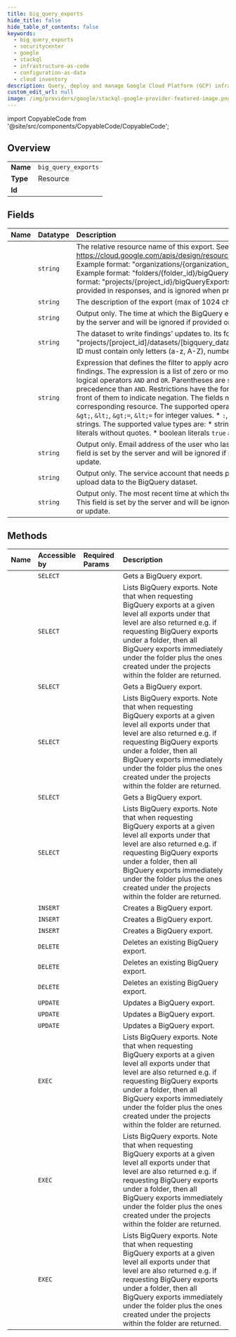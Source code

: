 ```yaml
---
title: big_query_exports
hide_title: false
hide_table_of_contents: false
keywords:
  - big_query_exports
  - securitycenter
  - google    
  - stackql
  - infrastructure-as-code
  - configuration-as-data
  - cloud inventory
description: Query, deploy and manage Google Cloud Platform (GCP) infrastructure and resources using SQL
custom_edit_url: null
image: /img/providers/google/stackql-google-provider-featured-image.png
---
```


import CopyableCode from '@site/src/components/CopyableCode/CopyableCode';




## Overview
<table><tbody>
<tr><td><b>Name</b></td><td><code>big_query_exports</code></td></tr>
<tr><td><b>Type</b></td><td>Resource</td></tr>
<tr><td><b>Id</b></td><td><CopyableCode code="google.securitycenter.big_query_exports" /></td></tr>
</tbody></table>

## Fields
| Name | Datatype | Description |
|:-----|:---------|:------------|
| <CopyableCode code="name" /> | `string` | The relative resource name of this export. See: https://cloud.google.com/apis/design/resource_names#relative_resource_name. Example format: "organizations/&#123;organization_id&#125;/bigQueryExports/&#123;export_id&#125;" Example format: "folders/&#123;folder_id&#125;/bigQueryExports/&#123;export_id&#125;" Example format: "projects/&#123;project_id&#125;/bigQueryExports/&#123;export_id&#125;" This field is provided in responses, and is ignored when provided in create requests. |
| <CopyableCode code="description" /> | `string` | The description of the export (max of 1024 characters). |
| <CopyableCode code="createTime" /> | `string` | Output only. The time at which the BigQuery export was created. This field is set by the server and will be ignored if provided on export on creation. |
| <CopyableCode code="dataset" /> | `string` | The dataset to write findings' updates to. Its format is "projects/[project_id]/datasets/[bigquery_dataset_id]". BigQuery Dataset unique ID must contain only letters (a-z, A-Z), numbers (0-9), or underscores (_). |
| <CopyableCode code="filter" /> | `string` | Expression that defines the filter to apply across create/update events of findings. The expression is a list of zero or more restrictions combined via logical operators `AND` and `OR`. Parentheses are supported, and `OR` has higher precedence than `AND`. Restrictions have the form ` ` and may have a `-` character in front of them to indicate negation. The fields map to those defined in the corresponding resource. The supported operators are: * `=` for all value types. * `&gt;`, `&lt;`, `&gt;=`, `&lt;=` for integer values. * `:`, meaning substring matching, for strings. The supported value types are: * string literals in quotes. * integer literals without quotes. * boolean literals `true` and `false` without quotes. |
| <CopyableCode code="mostRecentEditor" /> | `string` | Output only. Email address of the user who last edited the BigQuery export. This field is set by the server and will be ignored if provided on export creation or update. |
| <CopyableCode code="principal" /> | `string` | Output only. The service account that needs permission to create table and upload data to the BigQuery dataset. |
| <CopyableCode code="updateTime" /> | `string` | Output only. The most recent time at which the BigQuery export was updated. This field is set by the server and will be ignored if provided on export creation or update. |
## Methods
| Name | Accessible by | Required Params | Description |
|:-----|:--------------|:----------------|:------------|
| <CopyableCode code="folders_big_query_exports_get" /> | `SELECT` | <CopyableCode code="bigQueryExportsId, foldersId" /> | Gets a BigQuery export. |
| <CopyableCode code="folders_big_query_exports_list" /> | `SELECT` | <CopyableCode code="foldersId" /> | Lists BigQuery exports. Note that when requesting BigQuery exports at a given level all exports under that level are also returned e.g. if requesting BigQuery exports under a folder, then all BigQuery exports immediately under the folder plus the ones created under the projects within the folder are returned. |
| <CopyableCode code="organizations_big_query_exports_get" /> | `SELECT` | <CopyableCode code="bigQueryExportsId, organizationsId" /> | Gets a BigQuery export. |
| <CopyableCode code="organizations_big_query_exports_list" /> | `SELECT` | <CopyableCode code="organizationsId" /> | Lists BigQuery exports. Note that when requesting BigQuery exports at a given level all exports under that level are also returned e.g. if requesting BigQuery exports under a folder, then all BigQuery exports immediately under the folder plus the ones created under the projects within the folder are returned. |
| <CopyableCode code="projects_big_query_exports_get" /> | `SELECT` | <CopyableCode code="bigQueryExportsId, projectsId" /> | Gets a BigQuery export. |
| <CopyableCode code="projects_big_query_exports_list" /> | `SELECT` | <CopyableCode code="projectsId" /> | Lists BigQuery exports. Note that when requesting BigQuery exports at a given level all exports under that level are also returned e.g. if requesting BigQuery exports under a folder, then all BigQuery exports immediately under the folder plus the ones created under the projects within the folder are returned. |
| <CopyableCode code="folders_big_query_exports_create" /> | `INSERT` | <CopyableCode code="foldersId" /> | Creates a BigQuery export. |
| <CopyableCode code="organizations_big_query_exports_create" /> | `INSERT` | <CopyableCode code="organizationsId" /> | Creates a BigQuery export. |
| <CopyableCode code="projects_big_query_exports_create" /> | `INSERT` | <CopyableCode code="projectsId" /> | Creates a BigQuery export. |
| <CopyableCode code="folders_big_query_exports_delete" /> | `DELETE` | <CopyableCode code="bigQueryExportsId, foldersId" /> | Deletes an existing BigQuery export. |
| <CopyableCode code="organizations_big_query_exports_delete" /> | `DELETE` | <CopyableCode code="bigQueryExportsId, organizationsId" /> | Deletes an existing BigQuery export. |
| <CopyableCode code="projects_big_query_exports_delete" /> | `DELETE` | <CopyableCode code="bigQueryExportsId, projectsId" /> | Deletes an existing BigQuery export. |
| <CopyableCode code="folders_big_query_exports_patch" /> | `UPDATE` | <CopyableCode code="bigQueryExportsId, foldersId" /> | Updates a BigQuery export. |
| <CopyableCode code="organizations_big_query_exports_patch" /> | `UPDATE` | <CopyableCode code="bigQueryExportsId, organizationsId" /> | Updates a BigQuery export. |
| <CopyableCode code="projects_big_query_exports_patch" /> | `UPDATE` | <CopyableCode code="bigQueryExportsId, projectsId" /> | Updates a BigQuery export. |
| <CopyableCode code="_folders_big_query_exports_list" /> | `EXEC` | <CopyableCode code="foldersId" /> | Lists BigQuery exports. Note that when requesting BigQuery exports at a given level all exports under that level are also returned e.g. if requesting BigQuery exports under a folder, then all BigQuery exports immediately under the folder plus the ones created under the projects within the folder are returned. |
| <CopyableCode code="_organizations_big_query_exports_list" /> | `EXEC` | <CopyableCode code="organizationsId" /> | Lists BigQuery exports. Note that when requesting BigQuery exports at a given level all exports under that level are also returned e.g. if requesting BigQuery exports under a folder, then all BigQuery exports immediately under the folder plus the ones created under the projects within the folder are returned. |
| <CopyableCode code="_projects_big_query_exports_list" /> | `EXEC` | <CopyableCode code="projectsId" /> | Lists BigQuery exports. Note that when requesting BigQuery exports at a given level all exports under that level are also returned e.g. if requesting BigQuery exports under a folder, then all BigQuery exports immediately under the folder plus the ones created under the projects within the folder are returned. |
